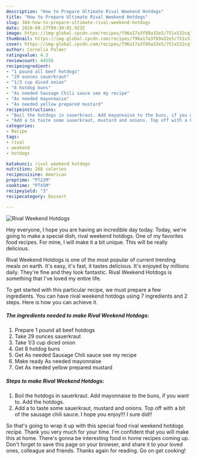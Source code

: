 ```yaml
---
description: "How to Prepare Ultimate Rival Weekend Hotdogs"
title: "How to Prepare Ultimate Rival Weekend Hotdogs"
slug: 384-how-to-prepare-ultimate-rival-weekend-hotdogs
date: 2020-08-27T09:39:01.923Z
image: https://img-global.cpcdn.com/recipes/f96a17a3f89a32e5/751x532cq70/rival-weekend-hotdogs-recipe-main-photo.jpg
thumbnail: https://img-global.cpcdn.com/recipes/f96a17a3f89a32e5/751x532cq70/rival-weekend-hotdogs-recipe-main-photo.jpg
cover: https://img-global.cpcdn.com/recipes/f96a17a3f89a32e5/751x532cq70/rival-weekend-hotdogs-recipe-main-photo.jpg
author: Cornelia Palmer
ratingvalue: 4.3
reviewcount: 44556
recipeingredient:
- "1 pound all beef hotdogs"
- "29 ounces sauerkraut"
- "1/3 cup diced onion"
- "8 hotdog buns"
- "As needed Sausage Chili sauce see my recipe"
- "As needed mayonnaise"
- "As needed yellow prepared mustard"
recipeinstructions:
- "Boil the hotdogs in sauerkraut. Add mayonnaise to the buns, if you want to. Add the hotdogs."
- "Add a to taste some sauerkraut, mustard and onions. Top off with a bit of the sausage chili sauce. I hope you enjoy!!! I sure did!!"
categories:
- Recipe
tags:
- rival
- weekend
- hotdogs

katakunci: rival weekend hotdogs 
nutrition: 268 calories
recipecuisine: American
preptime: "PT22M"
cooktime: "PT45M"
recipeyield: "3"
recipecategory: Dessert

---
```



![Rival Weekend Hotdogs](https://img-global.cpcdn.com/recipes/f96a17a3f89a32e5/751x532cq70/rival-weekend-hotdogs-recipe-main-photo.jpg)

Hey everyone, I hope you are having an incredible day today. Today, we're going to make a special dish, rival weekend hotdogs. One of my favorites food recipes. For mine, I will make it a bit unique. This will be really delicious.

Rival Weekend Hotdogs is one of the most popular of current trending meals on earth. It's easy, it's fast, it tastes delicious. It's enjoyed by millions daily. They're fine and they look fantastic. Rival Weekend Hotdogs is something that I've loved my entire life.




To get started with this particular recipe, we must prepare a few ingredients. You can have rival weekend hotdogs using 7 ingredients and 2 steps. Here is how you can achieve it.

<!--inarticleads1-->

##### The ingredients needed to make Rival Weekend Hotdogs:

1. Prepare 1 pound all beef hotdogs
1. Take 29 ounces sauerkraut
1. Take 1/3 cup diced onion
1. Get 8 hotdog buns
1. Get As needed Sausage Chili sauce see my recipe
1. Make ready As needed mayonnaise
1. Get As needed yellow prepared mustard




<!--inarticleads2-->

##### Steps to make Rival Weekend Hotdogs:

1. Boil the hotdogs in sauerkraut. Add mayonnaise to the buns, if you want to. Add the hotdogs.
1. Add a to taste some sauerkraut, mustard and onions. Top off with a bit of the sausage chili sauce. I hope you enjoy!!! I sure did!!




So that's going to wrap it up with this special food rival weekend hotdogs recipe. Thank you very much for your time. I'm confident that you will make this at home. There's gonna be interesting food in home recipes coming up. Don't forget to save this page on your browser, and share it to your loved ones, colleague and friends. Thanks again for reading. Go on get cooking!
